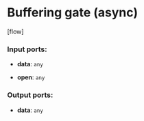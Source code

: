 # Buffering gate (async)

[flow]

### Input ports:

* __data__: `any`


* __open__: `any`


### Output ports:

* __data__: `any`


